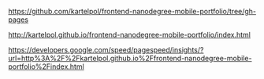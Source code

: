 https://github.com/kartelpol/frontend-nanodegree-mobile-portfolio/tree/gh-pages

http://kartelpol.github.io/frontend-nanodegree-mobile-portfolio/index.html

https://developers.google.com/speed/pagespeed/insights/?url=http%3A%2F%2Fkartelpol.github.io%2Ffrontend-nanodegree-mobile-portfolio%2Findex.html
